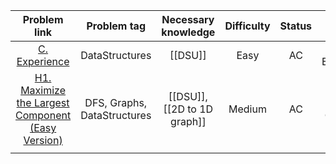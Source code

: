 |                                            Problem link                                             |         Problem tag         |     Necessary knowledge     | Difficulty | Status |                       Solution                        |
| :-------------------------------------------------------------------------------------------------: | :-------------------------: | :-------------------------: | :--------: | :----: | :---------------------------------------------------: |
|  [C. Experience](https://codeforces.com/edu/course/2/lesson/7/1/practice/contest/289390/problem/C)  |       DataStructures        |           [[DSU]]           |    Easy    |   AC   |                   [[C. Experience]]                   |
| [H1. Maximize the Largest Component (Easy Version)](https://codeforces.com/contest/1985/problem/H1) | DFS, Graphs, DataStructures | [[DSU]], [[2D to 1D graph]] |   Medium   |   AC   | [[H1. Maximize the Largest Component (Easy Version)]] |
|                                                                                                     |                             |                             |            |        |                                                       |
